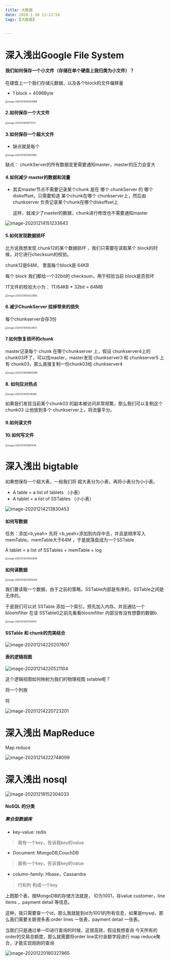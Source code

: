 ```yaml
---
title: 大数据
date: 2020-1-10 13:22:54
tags: [大数据]


---
```





# 深入浅出Google File System

#### 我们如何保存一个小文件（存储在单个硬盘上我归类为小文件）？

在硬盘上一个我们存储元数据，以及各个block的文件偏移量

- 1 block = 4096Byte

<img src="https://gitee.com/guxiangfly/blogimage/raw/master/img/image-20201214150454966.png" alt="image-20201214150454966" style="zoom: 50%;" />



#### 2.如何保存一个大文件

<img src="https://gitee.com/guxiangfly/blogimage/raw/master/img/image-20201214150711727.png" alt="image-20201214150711727" style="zoom:50%;" />



#### 3.如何保存一个超大文件

- 缺点就是每个

<img src="https://gitee.com/guxiangfly/blogimage/raw/master/img/image-20201214150812993.png" alt="image-20201214150812993" style="zoom:50%;" />

缺点： chunkServer的所有数据变更需要通知master，master的压力会变大

#### 4.如何减少 master的数据和流量



- 其实master节点不需要记录某个chunk 是在 哪个 chunkServer 的 哪个 diskoffset，只需要知道 某个chunk在哪个 chunkserver上，然后由chunkserver 负责记录某个chunk在哪个diskoffset上

  这样，就减少了master的数据，chunk进行修改也不需要通知master

![image-20201214151233643](https://gitee.com/guxiangfly/blogimage/raw/master/img/image-20201214151233643.png)



#### 5.如何发现数据损坏

比方说我想发现 chunk12的某个数据损坏 ，我们只需要在读取某个 block的时候，对它进行checksum的校验。

chunk12是64M， 里面每个block是 64KB

每个 block 我们都给一个32bit的  checksum，用于校验当前 block是否损坏

1T文件的校验大小为： 1T/64KB * 32bit  = 64MB 





<img src="https://gitee.com/guxiangfly/blogimage/raw/master/img/image-20201214154323560.png" alt="image-20201214154323560" style="zoom:50%;" />





#### 6.减少ChunkServer 挂掉带来的损失

每个chunkserver会存3份

<img src="https://gitee.com/guxiangfly/blogimage/raw/master/img/image-20201214154524672.png" alt="image-20201214154524672" style="zoom:50%;" />

#### 7.如何恢复损坏的chunk

master记录每个 chunk 在哪个chunkserver 上，假设 chunkserver4上的 chunk03坏了，可以找master，master发现 chunkserver3 和 chunkserver5 上有 chunk03，那么直接复制一份chunk03给 chunkserver4

<img src="https://gitee.com/guxiangfly/blogimage/raw/master/img/image-20201214154800096.png" alt="image-20201214154800096" style="zoom:50%;" />





#### 8. 如何应对热点

<img src="https://gitee.com/guxiangfly/blogimage/raw/master/img/image-20201214155219286.png" alt="image-20201214155219286" style="zoom:50%;" />

如果我们发现当前某个chunk03 的副本被访问非常频繁，那么我们可以复制这个chunk03 让他放到多个 chunkserver上，将流量平分。



#### 9.如何读文件



#### 10.如何写文件

<img src="https://gitee.com/guxiangfly/blogimage/raw/master/img/image-20201214155801016.png" alt="image-20201214155801016" style="zoom:50%;" />  









# 深入浅出 bigtable



如果想保存一个超大表，一般我们将 超大表分为小表，再将小表分为小小表。

- A table =  a list of  tablets （小表）
- A tablet = a list of  SSTables （小小表）

![image-20201214213830453](https://gitee.com/guxiangfly/blogimage/raw/master/img/image-20201214213830453.png)





#### 如何写数据



任务：添加<b,yeah>  先将 <b,yeah>添加到内存中去，并且是顺序写入memTable，memTable大于64M ，于是就落盘成为一个SSTable

A tablet = a list of  SSTables  + memTable + log

<img src="https://gitee.com/guxiangfly/blogimage/raw/master/img/image-20201214214420645.png" alt="image-20201214214420645" style="zoom:50%;" />

#### 如何读数据

<img src="https://gitee.com/guxiangfly/blogimage/raw/master/img/image-20201214215555048.png" alt="image-20201214215555048" style="zoom:50%;" />





我们要读取一个数据，由于之前的策略，SSTable内部是有序的，SSTable之间是无序的。

于是我们可以对 SSTable 添加一个索引，预先加入内存。并且通估一个bloomfilter 在读 SSTable0之前先看看bloomfilter 内部没有没有想要的数据b.



<img src="https://gitee.com/guxiangfly/blogimage/raw/master/img/image-20201214215743414.png" alt="image-20201214215743414" style="zoom:50%;" />





#### SSTable 和 chunk的完美结合

![image-20201214220207607](https://gitee.com/guxiangfly/blogimage/raw/master/img/image-20201214220207607.png)





#### 表的逻辑视图

![image-20201214220521104](https://gitee.com/guxiangfly/blogimage/raw/master/img/image-20201214220521104.png)

这个逻辑视图如何映射为我们的物理视图 sstable呢？



将一个列族 

将

![image-20201214220723201](https://gitee.com/guxiangfly/blogimage/raw/master/img/image-20201214220723201.png)





# 深入浅出 MapReduce

Map reduce

![image-20201214222748099](https://gitee.com/guxiangfly/blogimage/raw/master/img/image-20201214222748099.png)





# 深入浅出 nosql

![image-20201218152304033](https://gitee.com/guxiangfly/blogimage/raw/master/img/image-20201218152304033.png)



#### NoSQL 的分类


##### 聚合型数据库
- key-value:  redis
> 我有一个key，告诉我key的value
- Document: MongoDB,CouchDB
> 我有一个key，告诉我key的value

- column-family: Hbase，Cassandra
> 行和列 构成一个key



上图那个表，按MongoDB的存储方法就是， ID为1001，存value  customer，line  items ，payment detail 等信息。

这种，我只需要查一个id，那么我就能到id为1001的所有信息，如果是mysql，那么我们需要关联很多表:order lines 一张表，payment detail 一张表。

当我们只是通过单一ID进行查询的时候，这很高效，假设我想查询 今天所有的 order的交易总额度，那么就需要将order line实付金额字段进行 map reduce聚合，才能实现刚刚的查询



![image-20201220180327965](https://gitee.com/guxiangfly/blogimage/raw/master/img/image-20201220180327965.png)

